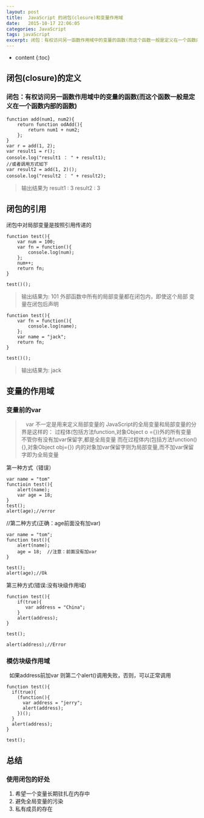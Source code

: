 ```yaml
---
layout: post
title:  JavaScript 的闭包(closure)和变量作用域
date:   2015-10-17 22:06:05
categories: JavaScript
tags: javaScript
excerpt: 闭包：有权访问另一函数作用域中的变量的函数(而这个函数一般是定义在一个函数内部的函数)
---
```


* content
{:toc}

## 闭包(closure)的定义

### 闭包：有权访问另一函数作用域中的变量的函数(而这个函数一般是定义在一个函数内部的函数)

	function add(num1, num2){
		return function odAdd(){
			return num1 + num2;
		};
	}
	var r = add(1, 2);
	var result1 = r();
	console.log("result1 ： " + result1);
	//或者调用方式如下
	var result2 = add(1, 2)();
	console.log("result2 ： " + result2);

>输出结果为 
result1 : 3
result2 : 3

## 闭包的引用
闭包中对局部变量是按照引用传递的

	function test(){
		var num = 100;
		var fn = function(){
			console.log(num);
		};
		num++;
		return fn;
	}

	test()();
	
>输出结果为: 101
外部函数中所有的局部变量都在闭包内，即使这个局部
变量在闭包后声明
	
	function test(){
		var fn = function(){
			console.log(name);
		};
		var name = "jack";
		return fn;
	}

	test()();

>输出结果为: jack


## 变量的作用域

### 变量前的var

>  &nbsp; &nbsp;var 不一定是用来定义局部变量的
JavaScript的全局变量和局部变量的分界是这样的：
过程体(包括方法function,对象Object o ={})外的所有变量
不管你有没有加var保留字,都是全局变量
而在过程体内(包括方法function(){},对象Object obj={})
内的对象加var保留字则为局部变量,而不加var保留字即为全局变量

第一种方式（错误）
	
	var name = "tom"
	functioin test(){
		alert(name);
		var age = 18;
    }	
	test();
	alert(age);//error

//第二种方式(正确：age前面没有加var)

	var name = "tom";
	function test(){
		alert(name);
		age = 18;  //注意：前面没有加var
	}
	
	test();
	alert(age);//Ok
	
	
第三种方式(错误:没有块级作用域)

	function test(){
		if(true){
		   var address = "China";
		}
		alert(address);
	}
	
	test();
	
	alert(address);//Error
	
### 模仿块级作用域
&nbsp;&nbsp;如果address前加var 则第二个alert()调用失败，否则，可以正常调用

	function test(){
	  if(true){
	    (function(){
	      var address = "jerry";
	      alert(address);
	    })();
	  }
	  alert(address); 
	}
	
	test();
	
## 总结

### 使用闭包的好处

1. 希望一个变量长期驻扎在内存中
2. 避免全局变量的污染
3. 私有成员的存在
